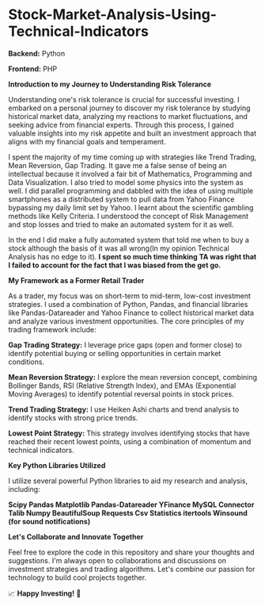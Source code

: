 # Stock-Market-Analysis-Using-Technical-Indicators
**Backend:** Python

**Frontend:** PHP

**Introduction to my Journey to Understanding Risk Tolerance**

Understanding one's risk tolerance is crucial for successful investing. I embarked on a personal journey to discover my risk tolerance by studying historical market data, analyzing my reactions to market fluctuations, and seeking advice from financial experts. Through this process, I gained valuable insights into my risk appetite and built an investment approach that aligns with my financial goals and temperament.


I spent the majority of my time coming up with strategies like Trend Trading, Mean Reversion, Gap Trading. It gave me a false sense of being an intellectual because it involved a fair bit of Mathematics, Programming and Data Visualization. I also tried to model some physics into the system as well. I did parallel programming and dabbled with the idea of using multiple smartphones as a distributed system to pull data from Yahoo Finance bypassing my daily limit set by Yahoo. I learnt about the scientific gambling methods like Kelly Criteria. I understood the concept of Risk Management and stop losses and tried to make an automated system for it as well. 

In the end I did make a fully automated system that told me when to buy a stock although the basis of it was all wrong(In my opinion Technical Analysis has no edge to it). **I spent so much time thinking TA was right that I failed to account for the fact that I was biased from the get go.**

**My Framework as a Former Retail Trader**


As a trader, my focus was on short-term to mid-term, low-cost investment strategies. I used a combination of Python, Pandas, and financial libraries like Pandas-Datareader and Yahoo Finance to collect historical market data and analyze various investment opportunities. The core principles of my trading framework include:

**Gap Trading Strategy:** I leverage price gaps (open and former close) to identify potential buying or selling opportunities in certain market conditions.

**Mean Reversion Strategy:** I explore the mean reversion concept, combining Bollinger Bands, RSI (Relative Strength Index), and EMAs (Exponential Moving Averages) to identify potential reversal points in stock prices.

**Trend Trading Strategy:** I use Heiken Ashi charts and trend analysis to identify stocks with strong price trends.

**Lowest Point Strategy:** This strategy involves identifying stocks that have reached their recent lowest points, using a combination of momentum and technical indicators.

**Key Python Libraries Utilized**

I utilize several powerful Python libraries to aid my research and analysis, including:

**Scipy
Pandas
Matplotlib
Pandas-Datareader
YFinance
MySQL Connector
Talib
Numpy
BeautifulSoup
Requests
Csv
Statistics
itertools
Winsound (for sound notifications)**

**Let's Collaborate and Innovate Together**

Feel free to explore the code in this repository and share your thoughts and suggestions. I'm always open to collaborations and discussions on investment strategies and trading algorithms. Let's combine our passion for technology to build cool projects together.

📈 **Happy Investing!** 🚀
